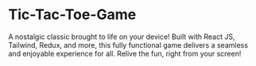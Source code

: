 # Tic-Tac-Toe-Game
A nostalgic classic brought to life on your device! Built with React JS, Tailwind, Redux, and more, this fully functional game delivers a seamless and enjoyable experience for all. Relive the fun, right from your screen!
